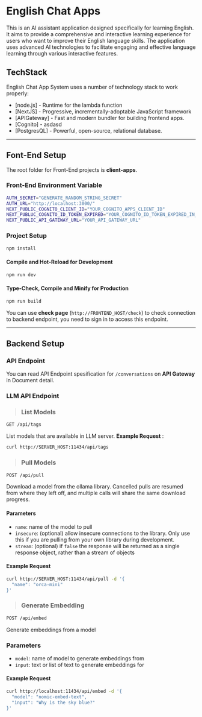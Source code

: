 

# English Chat Apps
This is an AI assistant application designed specifically for learning English. It aims to provide a comprehensive and interactive learning experience for users who want to improve their English language skills. The application uses advanced AI technologies to facilitate engaging and effective language learning through various interactive features.

## TechStack

English Chat App System uses a number of technology stack to work properly:
- [node.js] - Runtime for the lambda function
- [NextJS] - Progressive, incrementally-adoptable JavaScript framework
- [APIGateway] - Fast and modern bundler for building frontend apps.
- [Cognito] - asdasd
- [PostgresQL] - Powerful, open-source, relational database.

<hr>

## Font-End Setup
The root folder for Front-End projects is **client-apps**.
### Front-End Environment Variable

```sh
AUTH_SECRET="GENERATE_RANDOM_STRING_SECRET"
AUTH_URL="http://localhost:3000/"
NEXT_PUBLIC_COGNITO_CLIENT_ID="YOUR_COGNITO_APPS_CLIENT_ID"
NEXT_PUBLUC_COGNITO_ID_TOKEN_EXPIRED="YOUR_COGNITO_ID_TOKEN_EXPIRED_IN_MINUTES"
NEXT_PUBLIC_API_GATEWAY_URL="YOUR_API_GATEWAY_URL"
```

### Project Setup

```sh
npm install
```

#### Compile and Hot-Reload for Development

```sh
npm run dev
```

#### Type-Check, Compile and Minify for Production

```sh
npm run build
```

You can use **check page** (`http://FRONTEND_HOST/check`) to check connection to backend endpoint, you need to sign in to access this endpoint.
<hr>

## Backend Setup

### API Endpoint
You can read API Endpoint spesification for `/conversations` on **API Gateway** in Document detail.

### **LLM API Endpoint**
> ### List Models
```sh
GET /api/tags
```
List models that are available in LLM server. **Example Request** :
```sh
curl http://SERVER_HOST:11434/api/tags
```

> ### Pull Models
```sh
POST /api/pull
```
Download a model from the ollama library. Cancelled pulls are resumed from where they left off, and multiple calls will share the same download progress.

#### Parameters
- `name`: name of the model to pull
- `insecure`: (optional) allow insecure connections to the library. Only use this if you are pulling from your own library during development.
- `stream`: (optional) if `false` the response will be returned as a single response object, rather than a stream of objects
#### Example Request
```sh
curl http://SERVER_HOST:11434/api/pull -d '{
  "name": "orca-mini"
}'
```

> ### Generate Embedding
```sh
POST /api/embed
```
Generate embeddings from a model

### Parameters
- `model`: name of model to generate embeddings from
- `input`: text or list of text to generate embeddings for

#### Example Request
```sh
curl http://localhost:11434/api/embed -d '{
  "model": "nomic-embed-text",
  "input": "Why is the sky blue?"
}'
```